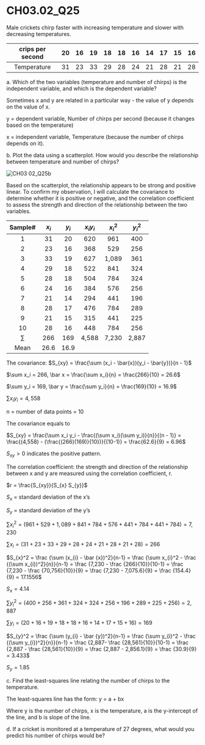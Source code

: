 # CH03.02_Q25 #

Male crickets chirp faster with increasing temperature and slower with decreasing temperatures.

| crips per second | 20 | 16 | 19 | 18 | 18 | 16 | 14 | 17 | 15 | 16 |
|:----------------:|:--:|:--:|:--:|:--:|:--:|:--:|:--:|:--:|:--:|:--:|
| Temperature      | 31 | 23 | 33 | 29 | 28 | 24 | 21 | 28 | 21 | 28 |

a. Which of the two variables (temperature and number of chirps) is the independent variable, and which is the dependent variable?

Sometimes x and y are related in a particular way - the value of y depends on the value of x.

y = dependent variable, Number of chirps per second (because it changes based on the temperature)

x = independent variable, Temperature (because the number of chirps depends on it).


b. Plot the data using a scatterplot. How would you describe the relationship between temperature and number of chirps?

![CH03 02_Q25b](https://github.com/user-attachments/assets/6a6901df-650c-48b3-b30f-adbf287dcf39)

Based on the scatterplot, the relationship appears to be strong and positive linear. To confirm my observation, I will calculate the covariance to determine whether it is positive or negative, and the correlation coefficient to assess the strength and direction of the relationship between the two variables.

| Sample# | $x_{i}$ | $y_{i}$ | $x_{i} y_{i}$ | $x_{i}^2$ | $y_{i}^2$ |
|:-------:|:-------:|:-------:|:-------------:|:---------:|:---------:|
|1        | 31      | 20      | 620           | 961 | 400 |
|2        | 23      | 16      | 368           | 529 | 256 |
|3        | 33      | 19      | 627           | 1,089 | 361 |
|4        | 29      | 18      | 522           | 841 | 324 |
|5        | 28      | 18      | 504           | 784 | 324 |
|6        | 24      | 16      | 384           | 576 | 256 |
|7        | 21      | 14      | 294           | 441 | 196 |
|8        | 28      | 17      | 476           | 784 | 289 |
|9        | 21      | 15      | 315           | 441 | 225 |
|10       | 28      | 16      | 448           | 784 | 256 |
| $\sum$  | 266     | 169     | 4,588         | 7,230 | 2,887 |
| Mean    | 26.6    | 16.9    |               |       |       |

The covariance: $S_{xy} = \frac{\sum (x_i - \bar{x})(y_i - \bar{y})}{n - 1}$

$\sum x_i = 266, \bar x = \frac{\sum x_i}{n} = \frac{266}{10} = 26.6$

$\sum y_i = 169, \bar y = \frac{\sum y_i}{n} = \frac{169}{10} = 16.9$

$\sum x_i y_i = 4,558$

n = number of data points = 10

The covariance equals to

$S_{xy} = \frac{\sum x_i y_i - \frac{(\sum x_i)(\sum y_i)}{n}}{(n - 1)} = \frac{(4,558) - (\frac{(266)(169)}{10})}{(10-1)} = \frac{62.6}{9} = 6.96$

$S_{xy} > 0$ indicates the positive pattern.

The correlation coefficient: the strength and direction of the relationship between x and y are measured using the correlation coefficient, r.

$r = \frac{S_{xy}}{S_{x} S_{y}}$

$S_{x}$ = standard deviation of the x’s

$S_{y}$ = standard deviation of the y’s

$\sum x_{i}^2 = (961 + 529 + 1,089 + 841 + 784 + 576 + 441 + 784 + 441 + 784) = 7,230$

$\sum x_{i} = (31 + 23 + 33 + 29 + 28 + 24 + 21 + 28 + 21 + 28) = 266$

$S_{x}^2 = \frac {\sum (x_{i} - \bar {x})^2}{n-1} = \frac {\sum x_{i}^2 - \frac {(\sum x_{i})^2}{n}}{n-1} = \frac {7,230 - \frac {266}{10}}{10-1} = \frac {7,230 - \frac {70,756}{10}}{9} = \frac {7,230 - 7,075.6}{9} = \frac {154.4}{9} = 17.1556$

$S_{x} = 4.14$

$\sum y_{i}^2 = (400 + 256 + 361 + 324 + 324 + 256 + 196 + 289 + 225 + 256) = 2,887$

$\sum y_{i} = (20 + 16 + 19 + 18 + 18 + 16 + 14 + 17 + 15 + 16) = 169$

$S_{y}^2 = \frac {\sum (y_{i} - \bar {y})^2}{n-1} = \frac {\sum y_{i}^2 - \frac {(\sum y_{i})^2}{n}}{n-1} = \frac {2,887- \frac {28,561}{10}}{10-1} = \frac {2,887 - \frac {28,561}{10}}{9} = \frac {2,887 - 2,856.1}{9} = \frac {30.9}{9} = 3.433$

$S_{y} = 1.85$





c. Find the least-squares line relating the number of chirps to the temperature.

The least-squares line has the form: y = a + bx

Where y is the number of chirps, x is the temperature, a is the y-intercept of the line, and b is slope of the line.

d. If a cricket is monitored at a temperature of 27 degrees, what would you predict his number of chirps would be?
